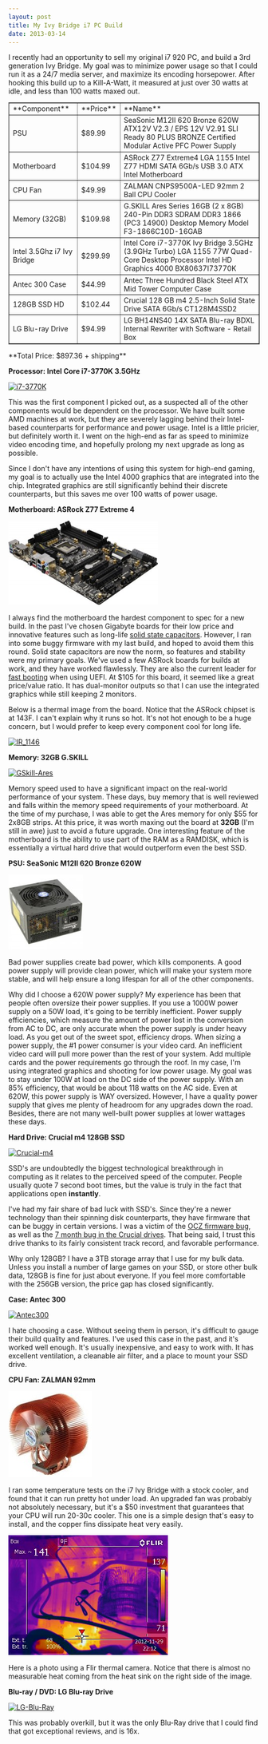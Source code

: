 ```yaml
---
layout: post
title: My Ivy Bridge i7 PC Build
date: 2013-03-14
---
```


I recently had an opportunity to sell my original i7 920 PC, and build a 3rd generation Ivy Bridge.  My goal was to minimize power usage so that I could run it as a 24/7 media server, and maximize its encoding horsepower. After hooking this build up to a Kill-A-Watt, it measured at just over 30 watts at idle, and less than 100 watts maxed out.
<table border="1" cellspacing="0">
<tbody>
<tr>
<td>**Component**</td>
<td>**Price**</td>
<td>**Name**</td>
</tr>
<tr>
<td>PSU</td>
<td>$89.99</td>
<td>SeaSonic M12II 620 Bronze 620W ATX12V V2.3 / EPS 12V V2.91 SLI Ready 80 PLUS BRONZE Certified Modular Active PFC Power Supply</td>
</tr>
<tr>
<td>Motherboard</td>
<td>$104.99</td>
<td>ASRock Z77 Extreme4 LGA 1155 Intel Z77 HDMI SATA 6Gb/s USB 3.0 ATX Intel Motherboard</td>
</tr>
<tr>
<td>CPU Fan</td>
<td>$49.99</td>
<td>ZALMAN CNPS9500A-LED 92mm 2 Ball CPU Cooler</td>
</tr>
<tr>
<td>Memory (32GB)</td>
<td>$109.98</td>
<td>G.SKILL Ares Series 16GB (2 x 8GB) 240-Pin DDR3 SDRAM DDR3 1866 (PC3 14900) Desktop Memory Model F3-1866C10D-16GAB</td>
</tr>
<tr>
<td>Intel 3.5Ghz i7 Ivy Bridge</td>
<td>$299.99</td>
<td>Intel Core i7-3770K Ivy Bridge 3.5GHz (3.9GHz Turbo) LGA 1155 77W Quad-Core Desktop Processor Intel HD Graphics 4000 BX80637I73770K</td>
</tr>
<tr>
<td>Antec 300 Case</td>
<td>$44.99</td>
<td>Antec Three Hundred Black Steel ATX Mid Tower Computer Case</td>
</tr>
<tr>
<td>128GB SSD HD</td>
<td>$102.44</td>
<td>Crucial 128 GB m4 2.5-Inch Solid State Drive SATA 6Gb/s CT128M4SSD2</td>
</tr>
<tr>
<td>LG Blu-ray Drive</td>
<td>$94.99</td>
<td>LG BH14NS40 14X SATA Blu-ray BDXL Internal Rewriter with Software - Retail Box</td>
</tr>
</tbody>
</table>
**Total Price: $897.36 + shipping**

**Processor: Intel Core i7-3770K 3.5GHz**

[![i7-3770K](http://www.ytechie.com/post-images/2013/03/i7-3770K.jpg)](i7-3770K.jpg)

This was the first component I picked out, as a suspected all of the other components would be dependent on the processor. We have built some AMD machines at work, but they are severely lagging behind their Intel-based counterparts for performance and power usage. Intel is a little pricier, but definitely worth it. I went on the high-end as far as speed to minimize video encoding time, and hopefully prolong my next upgrade as long as possible.

Since I don't have any intentions of using this system for high-end gaming, my goal is to actually use the Intel 4000 graphics that are integrated into the chip. Integrated graphics are still significantly behind their discrete counterparts, but this saves me over 100 watts of power usage.

**Motherboard: ASRock Z77 Extreme 4**

[![Z77 Extreme4(m)](Z77-Extreme4m-300x169.jpg)](http://www.ytechie.com/post-images/2013/03/Z77-Extreme4m.jpg)

I always find the motherboard the hardest component to spec for a new build. In the past I've chosen Gigabyte boards for their low price and innovative features such as long-life [solid state capacitors](http://www.badcaps.net/pages.php?vid=4). However, I ran into some buggy firmware with my last build, and hoped to avoid them this round. Solid state capacitors are now the norm, so features and stability were my primary goals. We've used a few ASRock boards for builds at work, and they have worked flawlessly. They are also the current leader for [fast booting](http://www.youtube.com/watch?v=JdOAvlncCOw&amp;feature=youtu.be) when using UEFI. At $105 for this board, it seemed like a great price/value ratio. It has dual-monitor outputs so that I can use the integrated graphics while still keeping 2 monitors.

Below is a thermal image from the board. Notice that the ASRock chipset is at 143F. I can't explain why it runs so hot. It's not hot enough to be a huge concern, but I would prefer to keep every component cool for long life.

[![IR_1146](http://www.ytechie.com/post-images/2013/03/IR_1146.jpg)](IR_1146.jpg)

**Memory: 32GB G.SKILL**

[![GSkill-Ares](http://www.ytechie.com/post-images/2013/03/GSkill-Ares.jpg)](GSkill-Ares.jpg)

Memory speed used to have a significant impact on the real-world performance of your system. These days, buy memory that is well reviewed and falls within the memory speed requirements of your motherboard. At the time of my purchase, I was able to get the Ares memory for only $55 for 2x8GB strips. At this price, it was worth maxing out the board at **32GB** (I'm still in awe) just to avoid a future upgrade. One interesting feature of the motherboard is the ability to use part of the RAM as a RAMDISK, which is essentially a virtual hard drive that would outperform even the best SSD.

**PSU: SeaSonic M12II 620 Bronze 620W**

[![Seasonic-620](Seasonic-620-150x150.jpg)](http://www.ytechie.com/post-images/2013/03/Seasonic-620.jpg)

Bad power supplies create bad power, which kills components. A good power supply will provide clean power, which will make your system more stable, and will help ensure a long lifespan for all of the other components.

Why did I choose a 620W power supply? My experience has been that people often oversize their power supplies. If you use a 1000W power supply on a 50W load, it's going to be terribly inefficient. Power supply efficiencies, which measure the amount of power lost in the conversion from AC to DC, are only accurate when the power supply is under heavy load. As you get out of the sweet spot, efficiency drops. When sizing a power supply, the #1 power consumer is your video card. An inefficient video card will pull more power than the rest of your system. Add multiple cards and the power requirements go through the roof. In my case, I'm using integrated graphics and shooting for low power usage. My goal was to stay under 100W at load on the DC side of the power supply. With an 85% efficiency, that would be about 118 watts on the AC side. Even at 620W, this power supply is WAY oversized. However, I have a quality power supply that gives me plenty of headroom for any upgrades down the road. Besides, there are not many well-built power supplies at lower wattages these days.

**Hard Drive: Crucial m4 128GB SSD**

[![Crucial-m4](http://www.ytechie.com/post-images/2013/03/Crucial-m4.jpg)](Crucial-m4.jpg)

SSD's are undoubtedly the biggest technological breakthrough in computing as it relates to the perceived speed of the computer. People usually quote 7 second boot times, but the value is truly in the fact that applications open **instantly**.

I've had my fair share of bad luck with SSD's. Since they're a newer technology than their spinning disk counterparts, they have firmware that can be buggy in certain versions. I was a victim of the [OCZ firmware bug](http://www.anandtech.com/show/4973/sandforce-identifies-firmware-bug-causing-bsod-issue-fix-available-today), as well as the [7 month bug in the Crucial drives](http://news.softpedia.com/news/Crucial-Delivers-New-Firmware-for-SSDs-Which-Used-to-Fail-After-7-Months-246766.shtml). That being said, I trust this drive thanks to its fairly consistent track record, and favorable performance.

Why only 128GB? I have a 3TB storage array that I use for my bulk data. Unless you install a number of large games on your SSD, or store other bulk data, 128GB is fine for just about everyone. If you feel more comfortable with the 256GB version, the price gap has closed significantly.

**Case: Antec 300**

[![Antec300](http://www.ytechie.com/post-images/2013/03/Antec300.png)](Antec300.png)

I hate choosing a case. Without seeing them in person, it's difficult to gauge their build quality and features. I've used this case in the past, and it's worked well enough. It's usually inexpensive, and easy to work with. It has excellent ventilation, a cleanable air filter, and a place to mount your SSD drive.

**CPU Fan: ZALMAN 92mm**

![Zalman-CPU-Cooler](Zalman-CPU-Cooler1.jpg)

I ran some temperature tests on the i7 Ivy Bridge with a stock cooler, and found that it can run pretty hot under load. An upgraded fan was probably not absolutely necessary, but it's a $50 investment that guarantees that your CPU will run 20-30c cooler. This one is a simple design that's easy to install, and the copper fins dissipate heat very easily.

![](IR_1145.jpg)

Here is a photo using a Flir thermal camera. Notice that there is almost no measurable heat coming from the heat sink on the right side of the image.

**Blu-ray / DVD: LG Blu-ray Drive**

[![LG-Blu-Ray](http://www.ytechie.com/post-images/2013/03/LG-Blu-Ray1.jpg)](LG-Blu-Ray1.jpg)

This was probably overkill, but it was the only Blu-Ray drive that I could find that got exceptional reviews, and is 16x.